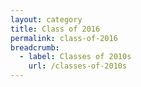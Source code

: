 ```yaml
---
layout: category
title: Class of 2016
permalink: class-of-2016
breadcrumb:
  - label: Classes of 2010s
    url: /classes-of-2010s
---
```

